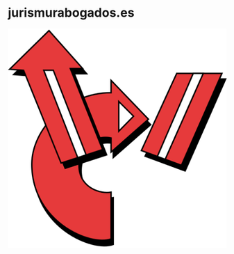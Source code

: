 # jurismurabogados.es

[![jurismurabogados.es](/assets/media/logo.png)](https://jurismurabogados.es/)
